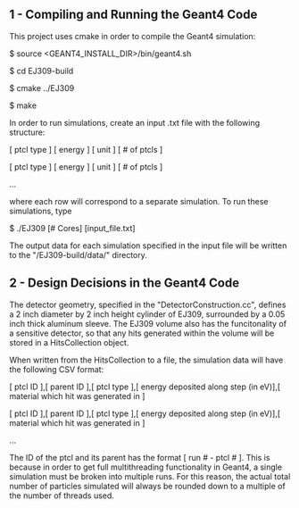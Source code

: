 ## 1 - Compiling and Running the Geant4 Code

This project uses cmake in order to compile the Geant4 simulation:

$ source <GEANT4_INSTALL_DIR>/bin/geant4.sh

$ cd EJ309-build

$ cmake ../EJ309

$ make

In order to run simulations, create an input .txt file with the following structure:

\[ ptcl type ] \[ energy ] \[ unit ] \[ # of ptcls ]

\[ ptcl type ] \[ energy ] \[ unit ] \[ # of ptcls ]

...

where each row will correspond to a separate simulation. To run these simulations, type

$ ./EJ309 \[# Cores] \[input_file.txt]

The output data for each simulation specified in the input file will be written to the "/EJ309-build/data/" directory.

## 2 - Design Decisions in the Geant4 Code

The detector geometry, specified in the "DetectorConstruction.cc", defines a 2 inch diameter by 2 inch height cylinder of EJ309, surrounded by a 0.05 inch thick aluminum sleeve. The EJ309 volume also has the funcitonality of a sensitive detector, so that any hits generated within the volume will be stored in a HitsCollection object.

When written from the HitsCollection to a file, the simulation data will have the following CSV format:

\[ ptcl ID ],\[ parent ID ],\[ ptcl type ],\[ energy deposited along step (in eV)],\[ material which hit was generated in ]

\[ ptcl ID ],\[ parent ID ],\[ ptcl type ],\[ energy deposited along step (in eV)],\[ material which hit was generated in ]

...

The ID of the ptcl and its parent has the format \[ run # - ptcl # ]. This is because in order to get full multithreading functionality in Geant4, a single simulation must be broken into multiple runs. For this reason, the actual total number of particles simulated will always be rounded down to a multiple of the number of threads used.


